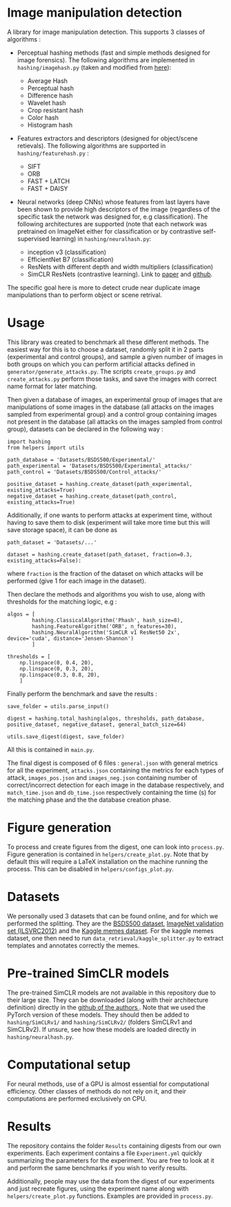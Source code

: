 # Image manipulation detection

A library for image manipulation detection. This supports 3 classes of algorithms :

- Perceptual hashing methods (fast and simple methods designed for image forensics). The following algorithms are implemented in `hashing/imagehash.py` (taken and modified from [here](https://github.com/JohannesBuchner/imagehash)):
    - Average Hash
    - Perceptual hash
    - Difference hash
    - Wavelet hash
    - Crop resistant hash
    - Color hash
    - Histogram hash


- Features extractors and descriptors (designed for object/scene retievals). The following algorithms are supported in `hashing/featurehash.py` :
    - SIFT
    - ORB
    - FAST + LATCH
    - FAST + DAISY


- Neural networks (deep CNNs) whose features from last layers have been shown to provide high descriptors of the image (regardless of the specific task the network was designed for, e.g classification). The following architectures are supported (note that each network was pretrained on ImageNet either for classification or by contrastive self-supervised learning) in `hashing/neuralhash.py`:
    - inception v3 (classification)
    - EfficientNet B7 (classification)
    - ResNets with different depth and width multipliers (classification)
    - SimCLR ResNets (contrastive learning). Link to [paper](https://arxiv.org/abs/2002.05709) and [github](https://github.com/google-research/simclr).

The specific goal here is more to detect crude near duplicate image manipulations than to perform object or scene retrival.

# Usage


This library was created to benchmark all these different methods. The easiest way for this is to choose a dataset, randomly split it in 2 parts (experimental and control groups), and sample a given number of images in both groups on which you can perform artificial attacks defined in `generator/generate_attacks.py`. The scripts `create_groups.py` and `create_attacks.py` perform those tasks, and save the images with correct name format for later matching.

Then given a database of images, an experimental group of images that are manipulations of some images in the database (all attacks on the images sampled from experimental group) and a control group containing images not present in the database (all attacks on the images sampled from control group), datasets can be declared in the following way :

```
import hashing 
from helpers import utils

path_database = 'Datasets/BSDS500/Experimental/'
path_experimental = 'Datasets/BSDS500/Experimental_attacks/'
path_control = 'Datasets/BSDS500/Control_attacks/'

positive_dataset = hashing.create_dataset(path_experimental, existing_attacks=True)
negative_dataset = hashing.create_dataset(path_control, existing_attacks=True)
```

Additionally, if one wants to perform attacks at experiment time, without having to save them to disk (experiment will take more time but this will save storage space), it can be done as

```
path_dataset = 'Datasets/...'

dataset = hashing.create_dataset(path_dataset, fraction=0.3, existing_attacks=False):
```

where `fraction` is the fraction of the dataset on which attacks will be performed (give 1 for each image in the dataset).

Then declare the methods and algorithms you wish to use, along with thresholds for the matching logic, e.g :

```
algos = [
        hashing.ClassicalAlgorithm('Phash', hash_size=8),
        hashing.FeatureAlgorithm('ORB', n_features=30),
        hashing.NeuralAlgorithm('SimCLR v1 ResNet50 2x', device='cuda', distance='Jensen-Shannon')
        ]

thresholds = [
    np.linspace(0, 0.4, 20),
    np.linspace(0, 0.3, 20),
    np.linspace(0.3, 0.8, 20),
    ]
```

Finally perform the benchmark and save the results :

```
save_folder = utils.parse_input()

digest = hashing.total_hashing(algos, thresholds, path_database, positive_dataset, negative_dataset, general_batch_size=64)
                               
utils.save_digest(digest, save_folder)
```

All this is contained in `main.py`. 

The final digest is composed of 6 files : `general.json` with general metrics for all the experiment, `attacks.json` containing the metrics for each types of attack, `images_pos.json` and `images_neg.json` containing number of correct/incorrect detection for each image in the database respectively, and `match_time.json` and `db_time.json` respectively containing the time (s) for the matching phase and the the database creation phase.

# Figure generation

To process and create figures from the digest, one can look into `process.py`. Figure generation is contained in `helpers/create_plot.py`. Note that by default this will require a LaTeX installation on the machine running the process. This can be disabled in `helpers/configs_plot.py`.

# Datasets

We personally used 3 datasets that can be found online, and for which we performed the splitting. They are the [BSDS500 dataset](https://www2.eecs.berkeley.edu/Research/Projects/CS/vision/grouping/resources.html), [ImageNet validation set (ILSVRC2012)](https://www.image-net.org/) and the [Kaggle memes dataset](https://www.kaggle.com/datasets/gmorinan/most-viewed-memes-templates-of-2018). For the kaggle memes dataset, one then need to run `data_retrieval/kaggle_splitter.py` to extract templates and annotates correctly the memes.

# Pre-trained SimCLR models 

The pre-trained SimCLR models are not available in this repository due to their large size. They can be downloaded (along with their architecture definition) directly in the [github of the authors ](https://github.com/google-research/simclr). Note that we used the PyTorch version of these models. They should then be added to `hashing/SimCLRv1/` and `hashing/SimCLRv2/` (folders SimCLRv1 and SimCLRv2). If unsure, see how these models are loaded directly in `hashing/neuralhash.py`.

# Computational setup

For neural methods, use of a GPU is almost essential for computational efficiency. Other classes of methods do not rely on it, and their computations are performed exclusively on CPU.

# Results

The repository contains the folder `Results` containing digests from our own experiments. Each experiment contains a file `Experiment.yml` quickly summarizing the parameters for the experiment. You are free to look at it and perform the same benchmarks if you wish to verify results.

Additionally, people may use the data from the digest of our experiments and just recreate figures, using the experiment name along with `helpers/create_plot.py` functions. Examples are provided in `process.py`.